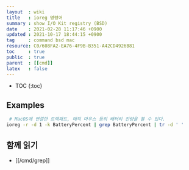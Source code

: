 ```yaml
---
layout  : wiki
title   : ioreg 명령어
summary : show I/O Kit registry (BSD)
date    : 2021-02-28 11:17:46 +0900
updated : 2021-10-17 18:44:15 +0900
tag     : command bsd mac
resource: C0/608FA2-EA76-4F9B-B351-A42CD4926B81
toc     : true
public  : true
parent  : [[cmd]]
latex   : false
---
```

* TOC
{:toc}

## Examples

```sh
 # MacOS에 연결한 트랙패드, 매직 마우스 등의 배터리 잔량을 볼 수 있다.
ioreg -r -d 1 -k BatteryPercent | grep BatteryPercent | tr -d ' '
```

## 함께 읽기

- [[/cmd/grep]]
